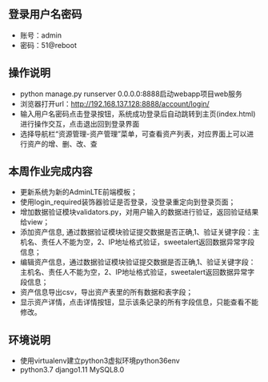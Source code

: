 ## 登录用户名密码
 - 账号：admin
 - 密码：51@reboot
 
## 操作说明
 - python manage.py runserver 0.0.0.0:8888启动webapp项目web服务
 - 浏览器打开url：http://192.168.137.128:8888/account/login/
 - 输入用户名密码点击登录按钮，系统成功登录后自动跳转到主页(index.html)进行操作交互，点击退出回到登录界面
 - 选择导航栏“资源管理-资产管理”菜单，可查看资产列表，对应界面上可以进行资产的增、删、改、查
 
## 本周作业完成内容
 - 更新系统为新的AdminLTE前端模板；
 - 使用login_required装饰器验证是否登录，没登录重定向到登录页面；
 - 增加数据验证模块validators.py，对用户输入的数据进行验证，返回验证结果给view；
 - 添加资产信息, 通过数据验证模块验证提交数据是否正确,1、验证关键字段：主机名、责任人不能为空，2、IP地址格式验证，sweetalert返回数据异常字段信息；
 - 编辑资产信息，通过数据验证模块验证提交数据是否正确,1、验证关键字段：主机名、责任人不能为空，2、IP地址格式验证，sweetalert返回数据异常字段信息；
 - 资产信息导出csv，导出资产表里的所有数据和表字段；
 - 显示资产详情，点击详情按钮，显示该条记录的所有字段信息，只能查看不能修改。
 
## 环境说明
 - 使用virtualenv建立python3虚拟环境python36env
 - python3.7 django1.11 MySQL8.0

